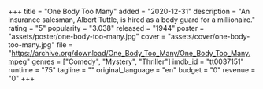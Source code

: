+++
title = "One Body Too Many"
added = "2020-12-31"
description = "An insurance salesman, Albert Tuttle, is hired as a body guard for a millionaire."
rating = "5"
popularity = "3.038"
released = "1944"
poster = "assets/poster/one-body-too-many.jpg"
cover = "assets/cover/one-body-too-many.jpg"
file = "https://archive.org/download/One_Body_Too_Many/One_Body_Too_Many.mpeg"
genres = ["Comedy", "Mystery", "Thriller"]
imdb_id = "tt0037151"
runtime = "75"
tagline = ""
original_language = "en"
budget = "0"
revenue = "0"
+++